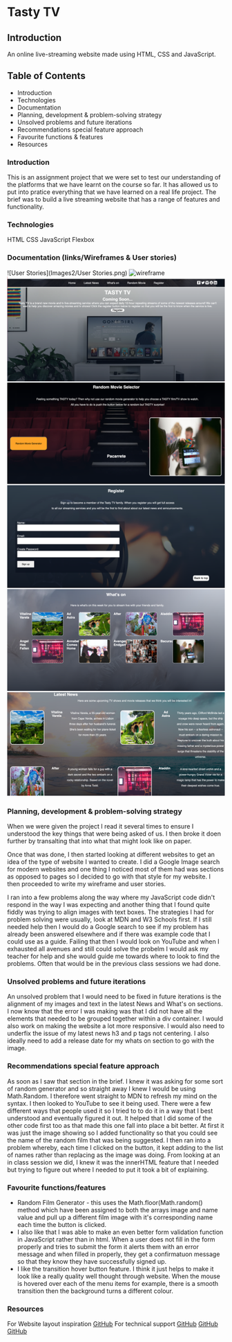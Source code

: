 # Tasty TV

## Introduction

An online live-streaming website made using HTML, CSS and JavaScript.

## Table of Contents

- Introduction
- Technologies
- Documentation
- Planning, development & problem-solving strategy
- Unsolved problems and future iterations
- Recommendations special feature approach
- Favourite functions & features
- Resources

### Introduction

This is an assignment project that we were set to test our understanding of the platforms that we have learnt on the course so far. It has allowed us to put into pratice everything that we have learned on a real life project. The brief was to build a live streaming website that has a range of features and functionality.

### Technologies

HTML
CSS
JavaScript
Flexbox

### Documentation (links/Wireframes & User stories)

![User Stories](Images2/User Stories.png)
![wireframe](Images2/wireframe.jpeg)
![Screenshot 1](Images2/1.png)
![Screenshot 2](Images2/2.png)
![Screenshot 3](Images2/3.png)
![Screenshot 4](Images2/4.png)
![Screenshot 5](Images2/5.png)

### Planning, development & problem-solving strategy

When we were given the project I read it several times to ensure I understood the key things that were being asked of us. I then broke it doen further by transalting that into what that might look like on paper.

Once that was done, I then started looking at different websites to get an idea of the type of website I wanted to create. I did a Google Image search for modern websites and one thing I noticed most of them had was sections as opposed to pages so I decided to go with that style for my website. I then proceeded to write my wireframe and user stories.

I ran into a few problems along the way where my JavaScript code didn't respond in the way I was expecting and another thing that I found quite fiddly was trying to align images with text boxes. The strategies I had for problem solving were usually, look at MDN and W3 Schools first. If I still needed help then I would do a Google search to see if my problem has already been answered elsewhere and if there was example code that I could use as a guide. Failing that then I would look on YouTube and when I exhausted all avenues and still could solve the probelm I would ask my teacher for help and she would guide me towards where to look to find the problems. Often that would be in the previous class sessions we had done.

### Unsolved problems and future iterations

An unsolved problem that I would need to be fixed in future iterations is the alignment of my images and text in the latest News and What's on sections. I now know that the error I was making was that I did not have all the elements that needed to be grouped together within a div container. I would also work on making the website a lot more responsive. I would also need to underfix the issue of my latest news h3 and p tags not centering. I also ideally need to add a release date for my whats on section to go with the image.

### Recommendations special feature approach

As soon as I saw that section in the brief. I knew it was asking for some sort of random generator and so straight away I knew I would be using Math.Random. I therefore went straight to MDN to refresh my mind on the syntax. I then looked to YouTube to see it being used. There were a few different ways that people used it so I tried to to do it in a way that I best understood and eventually figured it out. It helped that I did some of the other code first too as that made this one fall into place a bit better. At first it was just the image showing so I added functionality so that you could see the name of the random film that was being suggested. I then ran into a problem whereby, each time I clicked on the button, it kept adding to the list of names rather than replacing as the image was doing. From looking at an in class session we did, I knew it was the innerHTML feature that I needed but trying to figure out where I needed to put it took a bit of explaining.

### Favourite functions/features

- Random Film Generator - this uses the Math.floor(Math.random() method which have been assigned to both the arrays image and name value and pull up a different film image with it's corresponding name each time the button is clicked.
- I also like that I was able to make an even better form validation function in JavaScript rather than in html. When a user does not fill in the form properly and tries to submit the form it alerts them with an error message and when filled in properly, they get a confirmatuon message so that they know they have successfully signed up.
- I like the transition hover button feature. I think it just helps to make it look like a really quality well thought through website. When the mouse is hovered over each of the menu items for example, there is a smooth transition then the background turns a different colour.

### Resources

For Website layout inspiration
[GitHub](https://bit.ly/2XzkOGm)
For technical support
[GitHub](https://developer.mozilla.org/en-US/][https://www.w3schools.com/)
[GitHub](https://www.freecodecamp.org/)
[GitHub](https://www.youtube.com/)
